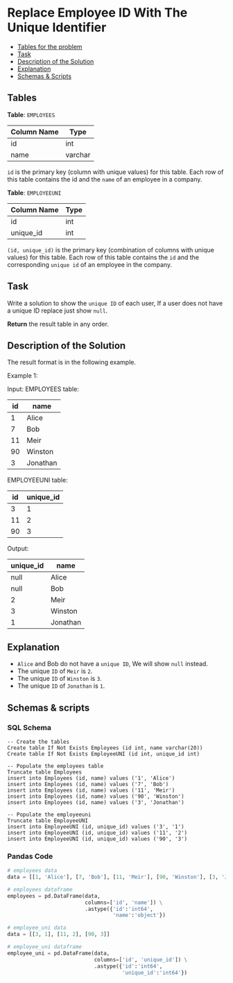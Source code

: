 # Replace Employee ID With The Unique Identifier

- [Tables for the problem](#tables)
- [Task](#task)
- [Description of the Solution](#description-of-the-solution)
- [Explanation](#explanation)
- [Schemas & Scripts](#schemas--scripts)

## Tables 

**Table**: `EMPLOYEES`

| Column Name | Type    |
|-------------|---------|
| id          | int     |
| name        | varchar |

`id` is the primary key (column with unique values) for this table.
Each row of this table contains the id and the `name` of an employee in a company.

**Table**: `EMPLOYEEUNI`

| Column Name | Type |
|-------------|------|
| id          | int  |
| unique_id   | int  |

`(id, unique_id)` is the primary key (combination of columns with unique values) for this table.
Each row of this table contains the `id` and the corresponding `unique id` of an employee in the company.

## Task

Write a solution to show the `unique ID` of each user, If a user does not have a unique ID replace just show `null`.

**Return** the result table in any order.

## Description of the Solution ##

The result format is in the following example.

Example 1:

Input: 
EMPLOYEES table:

| id  | name     |
|-----|----------|
| 1   | Alice    |
| 7   | Bob      |
| 11  | Meir     |
| 90  | Winston  |
| 3   | Jonathan |

EMPLOYEEUNI table:

| id  | unique_id |
|-----|-----------|
| 3   | 1         |
| 11  | 2         |
| 90  | 3         |

Output: 

| unique_id | name     |
|-----------|----------|
| null      | Alice    |
| null      | Bob      |
| 2         | Meir     |
| 3         | Winston  |
| 1         | Jonathan |

## Explanation ##

- `Alice` and Bob do not have a `unique ID`, We will show `null` instead.
- The unique `ID` of `Meir` is `2`.
- The unique `ID` of `Winston` is `3`.
- The unique `ID` of `Jonathan` is `1`.

## Schemas & scripts

### SQL Schema

```genericsql
-- Create the tables
Create table If Not Exists Employees (id int, name varchar(20))
Create table If Not Exists EmployeeUNI (id int, unique_id int)

-- Populate the employees table
Truncate table Employees
insert into Employees (id, name) values ('1', 'Alice')
insert into Employees (id, name) values ('7', 'Bob')
insert into Employees (id, name) values ('11', 'Meir')
insert into Employees (id, name) values ('90', 'Winston')
insert into Employees (id, name) values ('3', 'Jonathan')
    
-- Populate the employeeuni
Truncate table EmployeeUNI
insert into EmployeeUNI (id, unique_id) values ('3', '1')
insert into EmployeeUNI (id, unique_id) values ('11', '2')
insert into EmployeeUNI (id, unique_id) values ('90', '3')
```

### Pandas Code

```python
# employees data
data = [[1, 'Alice'], [7, 'Bob'], [11, 'Meir'], [90, 'Winston'], [3, 'Jonathan']]

# employees dataframe
employees = pd.DataFrame(data, 
                         columns=['id', 'name']) \
                         .astype({'id':'int64', 
                                  'name':'object'})

# employee_uni data
data = [[3, 1], [11, 2], [90, 3]]

# employee_uni dataframe
employee_uni = pd.DataFrame(data, 
                            columns=['id', 'unique_id']) \
                            .astype({'id':'int64', 
                                     'unique_id':'int64'})
```
